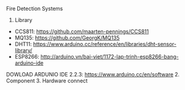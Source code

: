 Fire Detection Systems
1. Library
- CCS811: https://github.com/maarten-pennings/CCS811
- MQ135: https://github.com/GeorgK/MQ135
- DHT11: https://www.arduino.cc/reference/en/libraries/dht-sensor-library/
- ESP8266: http://arduino.vn/bai-viet/1172-lap-trinh-esp8266-bang-arduino-ide

DOWLOAD ARDUNIO IDE 2.2.3: https://www.arduino.cc/en/software
2. Component
3. Hardware connect

